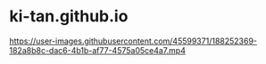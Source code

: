 # ki-tan.github.io

https://user-images.githubusercontent.com/45599371/188252369-182a8b8c-dac6-4b1b-af77-4575a05ce4a7.mp4

